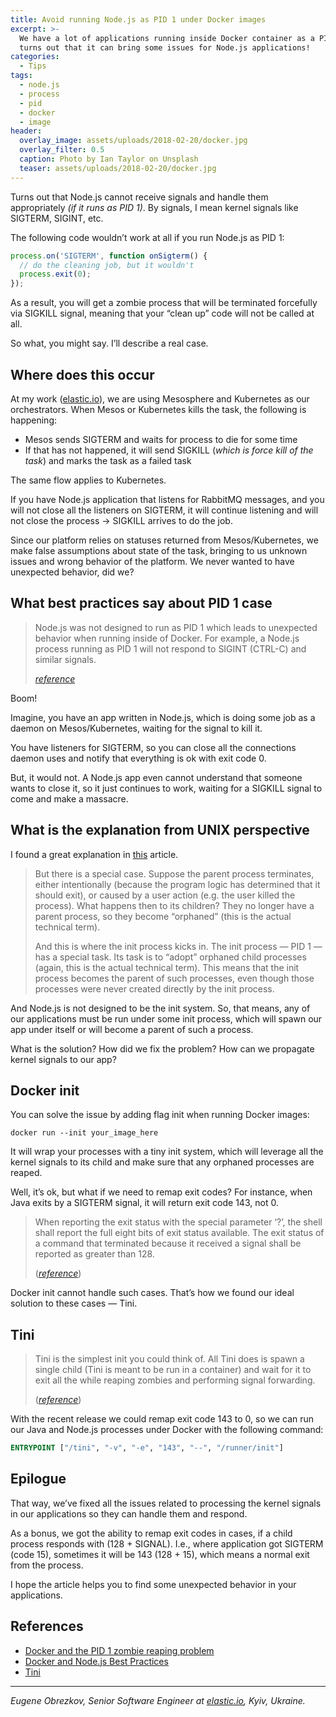 ```yaml
---
title: Avoid running Node.js as PID 1 under Docker images
excerpt: >-
  We have a lot of applications running inside Docker container as a PID 1. But,
  turns out that it can bring some issues for Node.js applications!
categories:
  - Tips
tags:
  - node.js
  - process
  - pid
  - docker
  - image
header:
  overlay_image: assets/uploads/2018-02-20/docker.jpg
  overlay_filter: 0.5
  caption: Photo by Ian Taylor on Unsplash
  teaser: assets/uploads/2018-02-20/docker.jpg
---
```


Turns out that Node.js cannot receive signals and handle them appropriately _(if it runs as PID 1)_.
By signals, I mean kernel signals like SIGTERM, SIGINT, etc.

The following code wouldn’t work at all if you run Node.js as PID 1:

```javascript
process.on('SIGTERM', function onSigterm() {
  // do the cleaning job, but it wouldn't
  process.exit(0);
});
```

As a result, you will get a zombie process that will be terminated forcefully via SIGKILL signal, meaning that your “clean up” code will not be called at all.

So what, you might say.
I’ll describe a real case.

## Where does this occur

At my work ([elastic.io](http://elastic.io)), we are using Mesosphere and Kubernetes as our orchestrators.
When Mesos or Kubernetes kills the task, the following is happening:

- Mesos sends SIGTERM and waits for process to die for some time
- If that has not happened, it will send SIGKILL (_which is force kill of the task_) and marks the task as a failed task

The same flow applies to Kubernetes.

If you have Node.js application that listens for RabbitMQ messages, and you will not close all the listeners on SIGTERM, it will continue listening and will not close the process -> SIGKILL arrives to do the job.

Since our platform relies on statuses returned from Mesos/Kubernetes, we make false assumptions about state of the task, bringing to us unknown issues and wrong behavior of the platform.
We never wanted to have unexpected behavior, did we?

## What best practices say about PID 1 case

> Node.js was not designed to run as PID 1 which leads to unexpected behavior when running inside of Docker.
> For example, a Node.js process running as PID 1 will not respond to SIGINT (CTRL-C) and similar signals.
>
> [*reference*](https://github.com/nodejs/docker-node/blob/master/docs/BestPractices.md#handling-kernel-signals)

Boom!

Imagine, you have an app written in Node.js, which is doing some job as a daemon on Mesos/Kubernetes, waiting for the signal to kill it.

You have listeners for SIGTERM, so you can close all the connections daemon uses and notify that everything is ok with exit code 0.

But, it would not.
A Node.js app even cannot understand that someone wants to close it, so it just continues to work, waiting for a SIGKILL signal to come and make a massacre.

## What is the explanation from UNIX perspective

I found a great explanation in [this](https://blog.phusion.nl/2015/01/20/docker-and-the-pid-1-zombie-reaping-problem/) article.

> But there is a special case.
> Suppose the parent process terminates, either intentionally (because the program logic has determined that it should exit), or caused by a user action (e.g. the user killed the process).
> What happens then to its children?
> They no longer have a parent process, so they become “orphaned” (this is the actual technical term).
>
> And this is where the init process kicks in.
> The init process — PID 1 — has a special task.
> Its task is to “adopt” orphaned child processes (again, this is the actual technical term).
> This means that the init process becomes the parent of such processes, even though those processes were never created directly by the init process.

And Node.js is not designed to be the init system.
So, that means, any of our applications must be run under some init process, which will spawn our app under itself or will become a parent of such a process.

What is the solution?
How did we fix the problem?
How can we propagate kernel signals to our app?

## Docker init

You can solve the issue by adding flag init when running Docker images:

```shell
docker run --init your_image_here
```

It will wrap your processes with a tiny init system, which will leverage all the kernel signals to its child and make sure that any orphaned processes are reaped.

Well, it’s ok, but what if we need to remap exit codes?
For instance, when Java exits by a SIGTERM signal, it will return exit code 143, not 0.

> When reporting the exit status with the special parameter ‘?’, the shell shall report the full eight bits of exit status available.
> The exit status of a command that terminated because it received a signal shall be reported as greater than 128.
>
> ([*reference*](http://pubs.opengroup.org/onlinepubs/009695399/utilities/xcu_chap02.html#tag_02_08_02))

Docker init cannot handle such cases.
That’s how we found our ideal solution to these cases — Tini.

## Tini

> Tini is the simplest init you could think of.
> All Tini does is spawn a single child (Tini is meant to be run in a container) and wait for it to exit all the while reaping zombies and performing signal forwarding.
>
> ([*reference*](https://github.com/krallin/tini))

With the recent release we could remap exit code 143 to 0, so we can run our Java and Node.js processes under Docker with the following command:

```dockerfile
ENTRYPOINT ["/tini", "-v", "-e", "143", "--", "/runner/init"]
```

## Epilogue

That way, we’ve fixed all the issues related to processing the kernel signals in our applications so they can handle them and respond.

As a bonus, we got the ability to remap exit codes in cases, if a child process responds with (128 + SIGNAL).
I.e., where application got SIGTERM (code 15), sometimes it will be 143 (128 + 15), which means a normal exit from the process.

I hope the article helps you to find some unexpected behavior in your applications.

## References

- [Docker and the PID 1 zombie reaping problem](https://blog.phusion.nl/2015/01/20/docker-and-the-pid-1-zombie-reaping-problem/)
- [Docker and Node.js Best Practices](https://github.com/nodejs/docker-node/blob/master/docs/BestPractices.md)
- [Tini](https://github.com/krallin/tini)

---

*Eugene Obrezkov, Senior Software Engineer at [elastic.io](http://elastic.io), Kyiv, Ukraine.*
